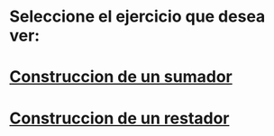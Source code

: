 # Seleccione el ejercicio que desea ver: 
# [Construccion de un sumador](/Lab_2/Sumador) 
# [Construccion de un restador](/Lab_2/Restador) 
